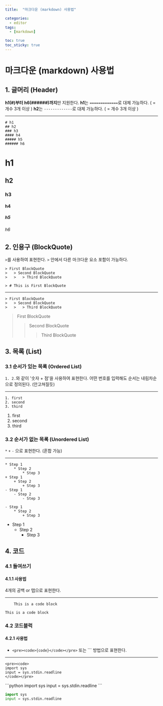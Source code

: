 ```yaml
---
title:  "마크다운 (markdown) 사용법" 

categories:
  - editor
tags:
  - [markdown]

toc: true
toc_sticky: true
---
```


마크다운 (markdown) 사용법
======================
## 1. 글머리 (Header)
**h1(#)부터 h6(######)까지**만 지원한다.
**h1**는 `=============`로 대체 가능하다. ( = 개수 3개 이상 )
**h2**는 `-------------`로 대체 가능하다. ( = 개수 3개 이상 )
***
```
# h1
## h2
### h3
#### h4
##### h5
###### h6
```
# h1
## h2
### h3
#### h4
##### h5
###### h6

## 2. 인용구 (BlockQuote)
`>`를 사용하여 표현한다.
`>` 안에서 다른 마크다운 요소 포함이 가능하다.
```
> First BlockQuote
>   > Second BlockQuote
>   >   > Third BlockQuote
```
```
> # This is First BlockQuote
```
***
```
> First BlockQuote
>   > Second BlockQuote
>   >   > Third BlockQuote
```
> First BlockQuote
>    > Second BlockQuote
>    >    > Third BlockQuote

## 3. 목록 (List)
### 3.1 순서가 있는 목록 (Ordered List)
`1. 2.`와 같이 '숫자 + 점'을 사용하여 표현한다.
어떤 번호를 입력해도 순서는 내림차순으로 정의된다. (안고쳐질듯)
***
```
1. first
2. second
3. third
```
1. first
2. second
3. third

### 3.2 순서가 없는 목록 (Unordered List)
`*` `+` `-` 으로 표현한다. (혼합 가능)
***
```
* Step 1
    * Step 2
        * Step 3
+ Step 1
    + Step 2
        + Step 3
- Step 1
    - Step 2
        - Step 3
```
```
- Step 1
    * Step 2
        + Step 3
```
- Step 1
    * Step 2
        + Step 3

## 4. 코드
### 4.1 들여쓰기
#### 4.1.1 사용법
4개의 공백 or 탭으로 표현한다.
***
```
    This is a code block
```
    This is a code block

### 4.2 코드블럭
#### 4.2.1 사용법
- `<pre><code>{code}</code></pre>` 또는 \`\`\` 방법으로 표현한다.
***
```
<pre><code>
import sys
input = sys.stdin.readline
</code></pre>
```
\```python
import sys
input = sys.stdin.readline
\```
```python
import sys
input = sys.stdin.readline
```
